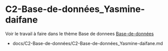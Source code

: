 
# C2-Base-de-données_Yasmine-daifane


Voir le travail à faire dans le thème Base de donnees 
[Base-de-données](https://github.com/solicoders/evaluation/issues/6)


- docs/C2-Base-de-données/C2-Base-de-données_Yasmine-daifane.md 
 
